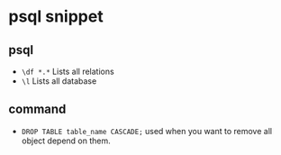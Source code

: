 # psql snippet

## psql
- `\df *.*` Lists all relations
- `\l` Lists all database

## command
- `DROP TABLE table_name CASCADE;` used when you want to remove all object depend on them. 

